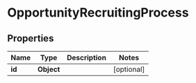 

# OpportunityRecruitingProcess


## Properties

| Name | Type | Description | Notes |
|------------ | ------------- | ------------- | -------------|
|**id** | **Object** |  |  [optional] |



